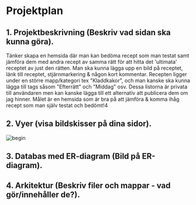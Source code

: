 # Projektplan

## 1. Projektbeskrivning (Beskriv vad sidan ska kunna göra).
Tänker skapa en hemsida där man kan bedöma recept som man testat samt jämföra dem med andra recept av samma rätt för att hitta det 'ultimata' receptet av just den rätten. Man ska kunna lägga upp en bild på receptet, länk till receptet, stjärnmarkering & någon kort kommentar. Recepten ligger under en större mapp/kategori tex "Kladdkakor", och man kanske ska kunna lägga till tags såsom "Efterrätt" och "Middag" osv. Dessa listorna är privata till användaren men kan kanske lägga till ett alternativ att publicera dem om jag hinner. Målet är en hemsida som är bra på att jämföra & komma ihåg recept som man själv testat och bedömt!4
## 2. Vyer (visa bildskisser på dina sidor).
![begin](begin.jpg)
## 3. Databas med ER-diagram (Bild på ER-diagram).
## 4. Arkitektur (Beskriv filer och mappar - vad gör/innehåller de?).


